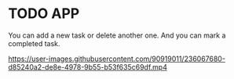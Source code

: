 # TODO APP
You can add a new task or delete another one. And you can mark a completed task.

https://user-images.githubusercontent.com/90919011/236067680-d85240a2-de8e-4978-9b55-b53f635c69df.mp4
